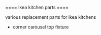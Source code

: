 ==== Ikea kitchen parts ====

various replacement parts for ikea kitchens


 * corner carousel top fixture 
